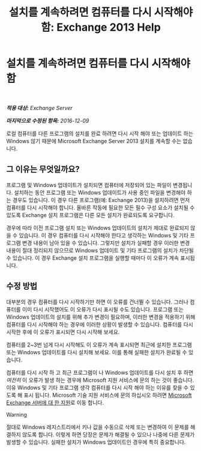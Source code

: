 ﻿---
title: '설치를 계속하려면 컴퓨터를 다시 시작해야 함: Exchange 2013 Help'
TOCTitle: 설치를 계속하려면 컴퓨터를 다시 시작해야 함
ms:assetid: f2d8e504-18c1-4b86-9b97-7654d0391b19
ms:mtpsurl: https://technet.microsoft.com/ko-kr/library/ms.exch.setupreadiness.pendingrebootwindowscomponents(v=EXCHG.150)
ms:contentKeyID: 50484523
ms.date: 05/22/2018
mtps_version: v=EXCHG.150
ms.translationtype: MT
---

# 설치를 계속하려면 컴퓨터를 다시 시작해야 함

 

_**적용 대상:** Exchange Server_

_**마지막으로 수정된 항목:** 2016-12-09_

로컬 컴퓨터를 다른 프로그램의 설치를 완료 하려면 다시 시작 해야 또는 업데이트 하는 Windows 않기 때문에 Microsoft Exchange Server 2013 설치를 계속할 수는 없습니다.

## 그 이유는 무엇일까요?

프로그램 및 Windows 업데이트가 설치되면 컴퓨터에 저장되어 있는 파일이 변경됩니다. 설치하는 동안 프로그램 또는 Windows 업데이트가 사용 중인 파일을 변경해야 하는 경우도 있습니다. 이 경우 다른 프로그램(예: Exchange 2013)을 설치하려면 먼저 컴퓨터를 다시 시작해야 합니다. 올바른 작동에 필요한 모든 필수 구성 요소가 설치될 수 있도록 Exchange 설치 프로그램은 다른 모든 설치가 완료되도록 요구합니다.

경우에 따라 이전 프로그램 설치 또는 Windows 업데이트의 설치가 제대로 완료되지 않을 수 있습니다. 이 경우 컴퓨터를 다시 시작해야 한다고 생각하는 Windows 및 기타 프로그램 변경 내용이 남아 있을 수 있습니다. 그렇지만 설치가 실패할 경우 이러한 변경 내용이 절대 정리되지 않으므로 Windows 업데이트 및 기타 프로그램의 설치가 차단될 수 있습니다. 이 경우 Exchange 설치 프로그램을 실행할 때마다 이 오류가 계속 표시됩니다.

## 수정 방법

대부분의 경우 컴퓨터를 다시 시작하기만 하면 이 오류를 건너뛸 수 있습니다. 그러나 컴퓨터를 이미 다시 시작했어도 이 오류가 다시 표시될 수도 있습니다. 프로그램 또는 Windows 업데이트의 설치를 위해 추가 변경이 필요하며, 이러한 변경을 적용하기 위해 컴퓨터를 다시 시작해야 하는 경우에 이러한 상황이 발생할 수 있습니다. 컴퓨터를 다시 시작한 후에 이 오류가 표시되면 다시 시작해 보세요.

컴퓨터를 2~3번 넘게 다시 시작해도 이 오류가 계속 표시되면 최근에 설치한 프로그램 또는 Windows 업데이트를 다시 설치해 보세요. 이를 통해 실패한 설치가 완료될 수 있습니다.

컴퓨터를 다시 시작 하 고 최근 프로그램이 나 Windows 업데이트를 다시 설치 후 하면 *여전히* 이 오류가 발생 하는 경우에 Microsoft 지원 서비스에 문의 하는 것이 좋습니다. 이유 Windows 및 기타 프로그램 생각 컴퓨터를 다시 시작 해야 하는 이유를 찾을 수 있도록 해 표시 됩니다. Microsoft 기술 지원 서비스에 문의 하십시오 하려면 [Microsoft Exchange 서버에 대 한 지원](https://go.microsoft.com/fwlink/p/?linkid=525940)로 이동 합니다.


> [!WARNING]
> 절대로 Windows 레지스트리에서 키나 값을 수동으로 삭제 또는 변경하여 이 문제를 해결하지 않도록 합니다. 이렇게 하면 당장은 문제가 해결될 수 있으나 나중에 다른 문제가 발생할 수 있습니다. 실패한 설치가 Windows 업데이트인 경우에 특히 중요합니다.


